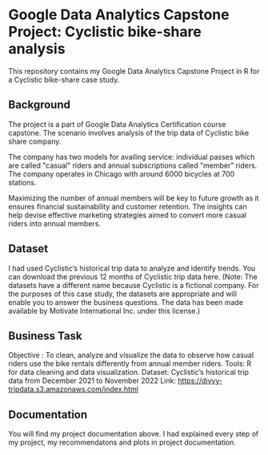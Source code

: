 # Google Data Analytics Capstone Project: Cyclistic bike-share analysis

This repository contains my Google Data Analytics Capstone Project in R for a Cyclistic bike-share case study. 

## Background
The project is a part of Google Data Analytics Certification course capstone. The scenario involves analysis of the trip data of Cyclistic bike share company.

The company has two models for availing service: individual passes which are called "casual" riders and annual subscriptions called "member" riders. The company operates in Chicago with around 6000 bicycles at 700 stations.

Maximizing the number of annual members will be key to future growth as it ensures financial sustainability and customer retention. The insights can help devise effective marketing strategies aimed to convert more casual riders into annual members.


## Dataset
I had used Cyclistic’s historical trip data to analyze and identify trends. You can download the previous 12 months of Cyclistic trip data here. (Note: The datasets have a different name because Cyclistic is a fictional company. For the purposes of this case study, the datasets are appropriate and will enable you to answer the business questions. The data has been made available by Motivate International Inc. under this license.)

## Business Task
Objective : To clean, analyze and visualize the data to observe how casual riders use the bike rentals differently from annual member riders. 
Tools: R for data cleaning and data visualization. 
Dataset: Cyclistic’s historical trip data from December 2021 to November 2022
Link: https://divvy-tripdata.s3.amazonaws.com/index.html

## Documentation
You will find my project documentation above. I had explained every step of my project, my recommendatons and plots in project documentation.
